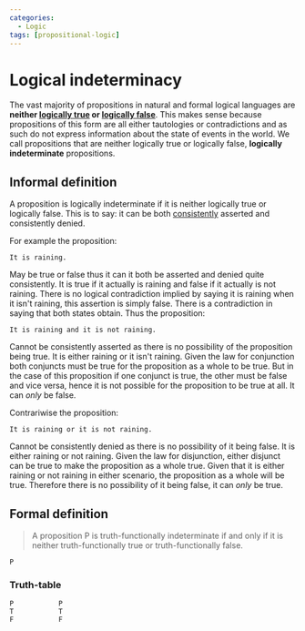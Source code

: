 ```yaml
---
categories:
  - Logic
tags: [propositional-logic]
---
```


# Logical indeterminacy

The vast majority of propositions in natural and formal logical languages are **neither [logically true](/Logic/General_concepts/Logical_truth_and_falsity.md#logical-truth) or [logically false](/Logic/General_concepts/Logical_truth_and_falsity.md#logical-falsity)**. This makes sense because propositions of this form are all either tautologies or contradictions and as such do not express information about the state of events in the world. We call propositions that are neither logically true or logically false, **logically indeterminate** propositions.

## Informal definition

A proposition is logically indeterminate if it is neither logically true or logically false. This is to say: it can be both [consistently](Consistency.md) asserted and consistently denied.

For example the proposition:

```
It is raining.
```

May be true or false thus it can it both be asserted and denied quite consistently. It is true if it actually is raining and false if it actually is not raining. There is no logical contradiction implied by saying it is raining when it isn't raining, this assertion is simply false. There is a contradiction in saying that both states obtain. Thus the proposition:

```
It is raining and it is not raining.
```

Cannot be consistently asserted as there is no possibility of the proposition being true. It is either raining or it isn't raining. Given the law for conjunction both conjuncts must be true for the proposition as a whole to be true. But in the case of this proposition if one conjunct is true, the other must be false and vice versa, hence it is not possible for the proposition to be true at all. It can _only_ be false.

Contrariwise the proposition:

```
It is raining or it is not raining.
```

Cannot be consistently denied as there is no possibility of it being false. It is either raining or not raining. Given the law for disjunction, either disjunct can be true to make the proposition as a whole true. Given that it is either raining or not raining in either scenario, the proposition as a whole will be true. Therefore there is no possibility of it being false, it can _only_ be true.

## Formal definition

> A proposition P is truth-functionally indeterminate if and only if it is neither truth-functionally true or truth-functionally false.

```
P
```

### Truth-table

```
P			P
T			T
F			F
```
